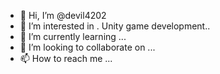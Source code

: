 - 👋 Hi, I’m @devil4202
- 👀 I’m interested in . Unity game development..
- 🌱 I’m currently learning ...
- 💞️ I’m looking to collaborate on ...
- 📫 How to reach me ...

<!---
devil4202/devil4202 is a ✨ special ✨ repository because its `README.md` (this file) appears on your GitHub profile.
You can click the Preview link to take a look at your changes.
--->
